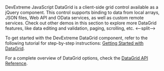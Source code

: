 DevExtreme JavaScript DataGrid is a client-side grid control available as a jQuery component. This control supports binding to data from local arrays, JSON files, Web API and OData services, as well as custom remote services. Check out other demos in this section to explore more DataGrid features, like data editing and validation, paging, scrolling, etc.
<--split-->

To get started with the DevExtreme DataGrid component, refer to the following tutorial for step-by-step instructions: [Getting Started with DataGrid](/Documentation/Guide/UI_Components/DataGrid/Getting_Started_with_DataGrid/).

For a complete overview of DataGrid options, check the [DataGrid API Reference](/Documentation/ApiReference/UI_Components/dxDataGrid/).